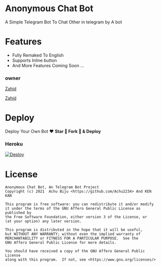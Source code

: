 # Anonymous Chat Bot

A Simple Telegram Bot To Chat Other in telegram by A bot

# Features
- Fully Remaked To English
- Supports Inline button
- And More Features Coming Soon ...

### owner

[Zahid](https://github.com/TheZahids)

[Zahid](https://t.me/TheZahid)



# Deploy
Deploy Your Own Bot ♥️ **Star 🌟 Fork 🍴 & Deploy**

### Heroku
[![Deploy](https://www.herokucdn.com/deploy/button.svg)](https://heroku.com/deploy?template=https://github.com/TheZahids/anonimbot)


# License
```
Anonymous Chat Bot, An Telegram Bot Project
Copyright (c) 2021  Achu Biju <https://github.com/Achu2234> And KEN KAN 

This program is free software: you can redistribute it and/or modify
it under the terms of the GNU Affero General Public License as published by
the Free Software Foundation, either version 3 of the License, or
(at your option) any later version.

This program is distributed in the hope that it will be useful,
but WITHOUT ANY WARRANTY; without even the implied warranty of
MERCHANTABILITY or FITNESS FOR A PARTICULAR PURPOSE.  See the
GNU Affero General Public License for more details.

You should have received a copy of the GNU Affero General Public License
along with this program.  If not, see <https://www.gnu.org/licenses/>
```

